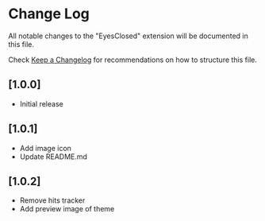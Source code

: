 # Change Log

All notable changes to the "EyesClosed" extension will be documented in this file.

Check [Keep a Changelog](http://keepachangelog.com/) for recommendations on how to structure this file.

## [1.0.0]

- Initial release

## [1.0.1]

- Add image icon
- Update README.md

## [1.0.2]

- Remove hits tracker
- Add preview image of theme